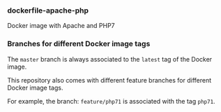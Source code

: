### dockerfile-apache-php

Docker image with Apache and PHP7

### Branches for different Docker image tags

The `master` branch is always associated to the `latest` tag of the Docker image.

This repository also comes with different feature branches for different Docker image tags.

For example, the branch: `feature/php71` is associated with the tag `php71`.
